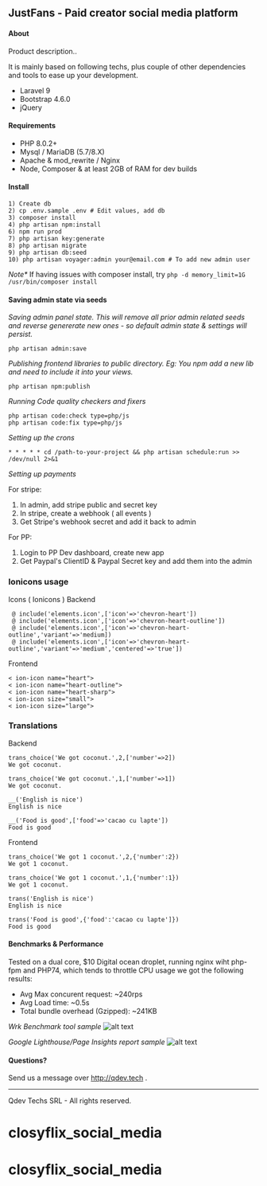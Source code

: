 ## JustFans - Paid creator social media platform

#### About


Product description..

It is mainly based on following techs, plus couple of other dependencies and tools to ease up your development.

- Laravel 9
- Bootstrap 4.6.0
- jQuery

#### Requirements

* PHP 8.0.2+
* Mysql / MariaDB (5.7/8.X)
* Apache & mod_rewrite / Nginx
* Node, Composer & at least 2GB of RAM for dev builds

#### Install

````
1) Create db
2) cp .env.sample .env # Edit values, add db
3) composer install
4) php artisan npm:install
6) npm run prod
7) php artisan key:generate
8) php artisan migrate
9) php artisan db:seed
10) php artisan voyager:admin your@email.com # To add new admin user
````
_Note*_ If having issues with composer install, try `php -d memory_limit=1G /usr/bin/composer install`


#### Saving admin state via seeds

_Saving admin panel state. This will remove all prior admin related seeds and reverse genererate new ones - so default admin state & settings will persist._

````
php artisan admin:save
````

_Publishing frontend libraries to public directory. Eg: You npm add a new lib and need to include it  into your views._
```
php artisan npm:publish
```


_Running Code quality checkers and fixers_

````
php artisan code:check type=php/js
php artisan code:fix type=php/js
````

_Setting up the crons_

````
* * * * * cd /path-to-your-project && php artisan schedule:run >> /dev/null 2>&1
````

_Setting up payments_

For stripe:
1. In admin, add stripe public and secret key
2. In stripe, create a webhook ( all events )
3. Get Stripe's webhook secret and add it back to admin

For PP:

1. Login to PP Dev dashboard, create new app
2. Get Paypal's ClientID & Paypal Secret key and add them into the admin


### Ionicons usage

Icons ( Ionicons )
Backend

````
 @ include('elements.icon',['icon'=>'chevron-heart'])
 @ include('elements.icon',['icon'=>'chevron-heart-outline'])
 @ include('elements.icon',['icon'=>'chevron-heart-outline','variant'=>'medium])
 @ include('elements.icon',['icon'=>'chevron-heart-outline','variant'=>'medium','centered'=>'true'])
````
            
Frontend
````
< ion-icon name="heart"> 
< ion-icon name="heart-outline"> 
< ion-icon name="heart-sharp"> 
< ion-icon size="small">
< ion-icon size="large">
````
            
### Translations

Backend
````
trans_choice('We got coconut.',2,['number'=>2])
We got coconut.

trans_choice('We got coconut.',1,['number'=>1])
We got coconut.

__('English is nice')
English is nice

__('Food is good',['food'=>'cacao cu lapte'])
Food is good
````

Frontend
````
trans_choice('We got 1 coconut.',2,{'number':2})
We got 1 coconut.

trans_choice('We got 1 coconut.',1,{'number':1})
We got 1 coconut.

trans('English is nice')
English is nice

trans('Food is good',{'food':'cacao cu lapte']})
Food is good
````
#### Benchmarks & Performance
 
Tested on a dual core, $10 Digital ocean droplet, running nginx wiht php-fpm and PHP74, which tends to throttle CPU usage we got the following results:

- Avg Max concurent request: ~240rps
- Avg Load time: ~0.5s
- Total bundle overhead (Gzipped): ~241KB

_Wrk Benchmark tool sample_
![alt text](https://i.imgur.com/gZ3o7eP.png)

_Google Lighthouse/Page Insights report sample_
![alt text](https://i.imgur.com/mFXY8Zb.png)

#### Questions?

Send us a message over http://qdev.tech .

<hr>

Qdev Techs SRL - All rights reserved.
# closyflix_social_media
# closyflix_social_media

